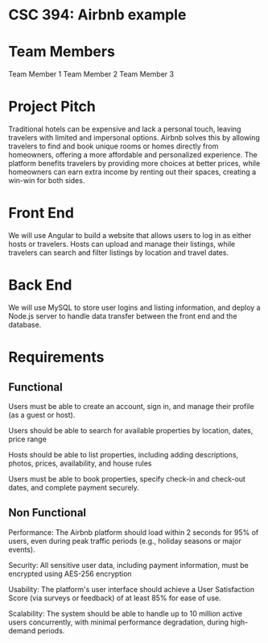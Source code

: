 # CSC 394: Airbnb example

# Team Members

Team Member 1
Team Member 2
Team Member 3

# Project Pitch
Traditional hotels can be expensive and lack a personal touch, leaving travelers with limited and impersonal options. Airbnb solves this by allowing travelers to find and book unique rooms or homes directly from homeowners, offering a more affordable and personalized experience. The platform benefits travelers by providing more choices at better prices, while homeowners can earn extra income by renting out their spaces, creating a win-win for both sides.

# Front End
We will use Angular to build a website that allows users to log in as either hosts or travelers. Hosts can upload and manage their listings, while travelers can search and filter listings by location and travel dates.

# Back End
We will use MySQL to store user logins and listing information, and deploy a Node.js server to handle data transfer between the front end and the database.

# Requirements
## Functional
Users must be able to create an account, sign in, and manage their profile (as a guest or host).

Users should be able to search for available properties by location, dates, price range

Hosts should be able to list properties, including adding descriptions, photos, prices, availability, and house rules

Users must be able to book properties, specify check-in and check-out dates, and complete payment securely.

## Non Functional
Performance: The Airbnb platform should load within 2 seconds for 95% of users, even during peak traffic periods (e.g., holiday seasons or major events).

Security: All sensitive user data, including payment information, must be encrypted using AES-256 encryption 

Usability: The platform's user interface should achieve a User Satisfaction Score (via surveys or feedback) of at least 85% for ease of use.

Scalability: The system should be able to handle up to 10 million active users concurrently, with minimal performance degradation, during high-demand periods.
